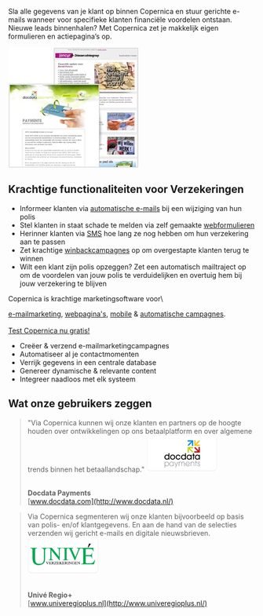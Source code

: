 Sla alle gegevens van je klant op binnen Copernica en stuur gerichte
e-mails wanneer voor specifieke klanten financiële voordelen ontstaan.
Nieuwe leads binnenhalen? Met Copernica zet je makkelijk eigen
formulieren en actiepagina’s op.

![](../images/finance-copernica.jpg)

Krachtige functionaliteiten voor Verzekeringen
----------------------------------------------

-   Informeer klanten via [automatische
    e-mails](./automate-your-campaigns.md)
    bij een wijziging van hun polis
-   Stel klanten in staat schade te melden via zelf gemaakte
    [webformulieren](./various-types-of-web-forms.md)
-   Herinner klanten via
    [SMS](./sending-your-text-message.md)
    hoe lang ze nog hebben om hun verzekering aan te passen
-   Zet krachtige
    [winbackcampagnes](http://www.copernica.com/nl/over-ons/nieuws/event-driven-e-mailcampagnes-gebruik-jij-ze-al)
    op om overgestapte klanten terug te winnen
-   Wilt een klant zijn polis opzeggen? Zet een automatisch mailtraject
    op om de voordelen van jouw polis te verduidelijken en overtuig hem
    bij jouw verzekering te blijven

Copernica is krachtige marketingsoftware voor\

[e-mailmarketing](http://www.copernica.com/nl/functies/e-mailings "e-mailmarketing"),
[webpagina's](http://www.copernica.com/nl/functies/webpaginas "webpagina's"),
[mobile](http://www.copernica.com/nl/functies/mobile "mobile") &
[automatische
campagnes](./automate-your-campaigns.md "automatische campagnes").\
\
[Test Copernica nu
gratis!](http://www.copernica.com/nl/copernica-30-dagen-proberen "Test Copernica nu gratis!")

-   Creëer & verzend e-mailmarketingcampagnes
-   Automatiseer al je contactmomenten
-   Verrijk gegevens in een centrale database
-   Genereer dynamische & relevante content
-   Integreer naadloos met elk systeem

Wat onze gebruikers zeggen
--------------------------

> "Via Copernica kunnen wij onze klanten en partners op de hoogte houden
> over ontwikkelingen op ons betaalplatform en over algemene trends
> binnen het betaallandschap." ![](../images/docdata.png)
>
> \
> **Docdata Payments**\
> [www.docdata.com](http://www.docdata.nl/)

> Via Copernica segmenteren wij onze klanten bijvoorbeeld op basis van
> polis- en/of klantgegevens. En aan de hand van de selecties verzenden
> wij gericht e-mails en digitale nieuwsbrieven.
> ![](../images/unive.png)
>
> \
> **Univé Regio+**\
> [www.univeregioplus.nl](http://www.univeregioplus.nl/)

